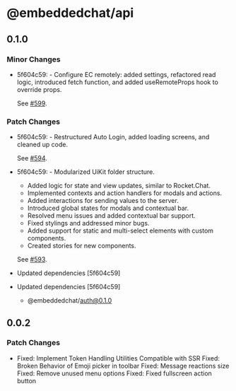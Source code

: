 # @embeddedchat/api

## 0.1.0

### Minor Changes

- 5f604c59: - Configure EC remotely: added settings, refactored read logic, introduced fetch function, and added useRemoteProps hook to override props.

  See [#599](https://github.com/RocketChat/EmbeddedChat/pull/599).

### Patch Changes

- 5f604c59: - Restructured Auto Login, added loading screens, and cleaned up code.

  See [#594](https://github.com/RocketChat/EmbeddedChat/pull/594).

- 5f604c59: - Modularized UiKit folder structure.

  - Added logic for state and view updates, similar to Rocket.Chat.
  - Implemented contexts and action handlers for modals and actions.
  - Added interactions for sending values to the server.
  - Introduced global states for modals and contextual bar.
  - Resolved menu issues and added contextual bar support.
  - Fixed stylings and addressed minor bugs.
  - Added support for static and multi-select elements with custom components.
  - Created stories for new components.

  See [#593](https://github.com/RocketChat/EmbeddedChat/pull/593).

- Updated dependencies [5f604c59]
- Updated dependencies [5f604c59]
  - @embeddedchat/auth@0.1.0

## 0.0.2

### Patch Changes

- Fixed: Implement Token Handling Utilities Compatible with SSR
  Fixed: Broken Behavior of Emoji picker in toolbar
  Fixed: Message reactions size
  Fixed: Remove unused menu options
  Fixed: Fixed fullscreen action button
